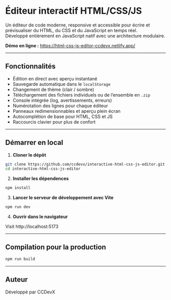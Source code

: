 # Éditeur interactif HTML/CSS/JS

Un éditeur de code moderne, responsive et accessible pour écrire et prévisualiser du HTML, du CSS et du JavaScript en temps réel.  
Développé entièrement en JavaScript natif avec une architecture modulaire.

**Démo en ligne :** https://html-css-js-editor-ccdevx.netlify.app/

---

## Fonctionnalités

- Édition en direct avec aperçu instantané
- Sauvegarde automatique dans le `localStorage`
- Changement de thème (clair / sombre)
- Téléchargement des fichiers individuels ou de l’ensemble en `.zip`
- Console intégrée (log, avertissements, erreurs)
- Numérotation des lignes pour chaque éditeur
- Panneaux redimensionnables et aperçu plein écran
- Autocomplétion de base pour HTML, CSS et JS
- Raccourcis clavier pour plus de confort

---

## Démarrer en local

1. **Cloner le dépôt**

```bash
git clone https://github.com/ccdevx/interactive-html-css-js-editor.git
cd interactive-html-css-js-editor
```
2. **Installer les dépendences**

```bash
npm install
```
3. **Lancer le serveur de développement avec Vite**

```bash
npm run dev
```

4. **Ouvrir dans le navigateur**

Visit http://localhost:5173

---

## Compilation pour la production

```bash
npm run build
```

---

## Auteur
Développé par CCDevX

 
